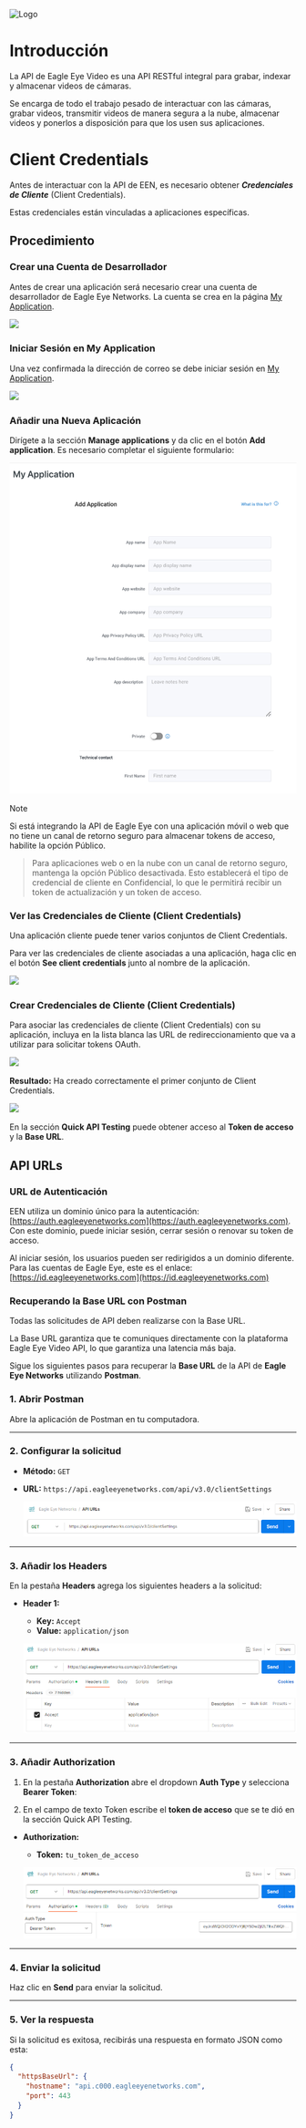 
![Logo](https://www.een.com/wp-content/uploads/2021/03/EEN-logo-440x150-1.png)

# Introducción

La API de Eagle Eye Video es una API RESTful integral para grabar, indexar y almacenar videos de cámaras.

Se encarga de todo el trabajo pesado de interactuar con las cámaras, grabar videos, transmitir videos de manera segura a la nube, almacenar videos y ponerlos a disposición para que los usen sus aplicaciones.

# Client Credentials

Antes de interactuar con la API de EEN, es necesario obtener ***Credenciales de Cliente*** (Client Credentials).

Estas credenciales están vinculadas a aplicaciones específicas.

## Procedimiento
### Crear una Cuenta de Desarrollador

Antes de crear una aplicación será necesario crear una cuenta de desarrollador de Eagle Eye Networks. La cuenta se crea en la página [My Application](https://developer.eagleeyenetworks.com/page/my-application).

![](https://files.readme.io/5f0a02a-Sign_Up.png)

### Iniciar Sesión en My Application

Una vez confirmada la dirección de correo se debe iniciar sesión en [My Application](https://developer.eagleeyenetworks.com/page/my-application).

![](https://files.readme.io/27d0283-Sign_In.png)

### Añadir una Nueva Aplicación

Dirígete a la sección **Manage applications** y da clic en el botón **Add application**. Es necesario completar el siguiente formulario:

![](https://github.com/killthmxall/EEN-API/blob/main/assets/imagenes/img4.png?raw=true)

> [!NOTE]
> Si está integrando la API de Eagle Eye con una aplicación móvil o web que no tiene un canal de retorno seguro para almacenar tokens de acceso, habilite la opción Público.

>Para aplicaciones web o en la nube con un canal de retorno seguro, mantenga la opción Público desactivada. Esto establecerá el tipo de credencial de cliente en Confidencial, lo que le permitirá recibir un token de actualización y un token de acceso.

### Ver las Credenciales de Cliente (Client Credentials)

Una aplicación cliente puede tener varios conjuntos de Client Credentials.

Para ver las credenciales de cliente asociadas a una aplicación, haga clic en el botón **See client credentials** junto al nombre de la aplicación.

![](https://files.readme.io/4559c27-See_Client_Creds.png)

### Crear Credenciales de Cliente (Client Credentials)

Para asociar las credenciales de cliente (Client Credentials) con su aplicación, incluya en la lista blanca las URL de redireccionamiento que va a utilizar para solicitar tokens OAuth.

![](https://files.readme.io/2785175-image.png)

**Resultado:** Ha creado correctamente el primer conjunto de Client Credentials. 

![](https://files.readme.io/45db7b2-image.png)

En la sección **Quick API Testing** puede obtener acceso al **Token de acceso** y la **Base URL**.

## API URLs
### URL de Autenticación

EEN utiliza un dominio único para la autenticación:
[https://auth.eagleeyenetworks.com](https://auth.eagleeyenetworks.com). Con este dominio, puede iniciar sesión, cerrar sesión o renovar su token de acceso.

Al iniciar sesión, los usuarios pueden ser redirigidos a un dominio diferente. Para las cuentas de Eagle Eye, este es el enlace: [https://id.eagleeyenetworks.com](https://id.eagleeyenetworks.com)

### Recuperando la Base URL con Postman

Todas las solicitudes de API deben realizarse con la Base URL.

La Base URL garantiza que te comuniques directamente con la plataforma Eagle Eye Video API, lo que garantiza una latencia más baja.

Sigue los siguientes pasos para recuperar la **Base URL** de la API de **Eagle Eye Networks** utilizando **Postman**.

### 1. Abrir Postman
Abre la aplicación de Postman en tu computadora.

---

### 2. Configurar la solicitud
- **Método:** `GET`
- **URL:** `https://api.eagleeyenetworks.com/api/v3.0/clientSettings`

  ![](https://github.com/killthmxall/EEN-API/blob/main/assets/imagenes/img1.png?raw=true)

---

### 3. Añadir los Headers
En la pestaña **Headers** agrega los siguientes headers a la solicitud:

- **Header 1:**
  - **Key:** `Accept`
  - **Value:** `application/json`

  ![](https://github.com/killthmxall/EEN-API/blob/main/assets/imagenes/img2.png?raw=true)
    
---

### 3. Añadir Authorization
  1. En la pestaña **Authorization** abre el dropdown **Auth Type** y selecciona **Bearer Token**:

  2. En el campo de texto Token escribe el **token de acceso** que se te dió en la sección Quick API Testing.

- **Authorization:**
  - **Token:** `tu_token_de_acceso`
 
  ![](https://github.com/killthmxall/EEN-API/blob/main/assets/imagenes/img3.png?raw=true)
    
---


### 4. Enviar la solicitud
Haz clic en **Send** para enviar la solicitud.

---

### 5. Ver la respuesta
Si la solicitud es exitosa, recibirás una respuesta en formato JSON como esta:

```json
{
  "httpsBaseUrl": {
    "hostname": "api.c000.eagleeyenetworks.com",
    "port": 443
  }
}


